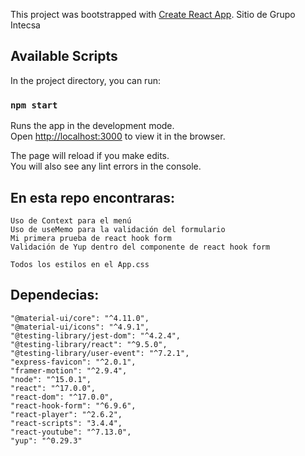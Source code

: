 This project was bootstrapped with [Create React App](https://github.com/facebook/create-react-app).
Sitio de Grupo Intecsa

## Available Scripts

In the project directory, you can run:

### `npm start`

Runs the app in the development mode.<br />
Open [http://localhost:3000](http://localhost:3000) to view it in the browser.

The page will reload if you make edits.<br />
You will also see any lint errors in the console.

## En esta repo encontraras: 
    Uso de Context para el menú
    Uso de useMemo para la validación del formulario
    Mi primera prueba de react hook form 
    Validación de Yup dentro del componente de react hook form 

    Todos los estilos en el App.css

## Dependecias: 

    "@material-ui/core": "^4.11.0",
    "@material-ui/icons": "^4.9.1",
    "@testing-library/jest-dom": "^4.2.4",
    "@testing-library/react": "^9.5.0",
    "@testing-library/user-event": "^7.2.1",
    "express-favicon": "^2.0.1",
    "framer-motion": "^2.9.4",
    "node": "^15.0.1",
    "react": "^17.0.0",
    "react-dom": "^17.0.0",
    "react-hook-form": "^6.9.6",
    "react-player": "^2.6.2",
    "react-scripts": "3.4.4",
    "react-youtube": "^7.13.0",
    "yup": "^0.29.3"